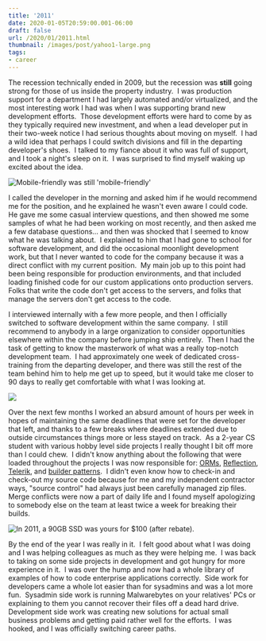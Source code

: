 ```yaml
---
title: '2011'
date: 2020-01-05T20:59:00.001-06:00
draft: false
url: /2020/01/2011.html
thumbnail: /images/post/yahoo1-large.png
tags:
- career
---
```


The recession technically ended in 2009, but the recession was **still** going strong for those of us inside the property industry.  I was production support for a department I had largely automated and/or virtualized, and the most interesting work I had was when I was supporting brand new development efforts.  Those development efforts were hard to come by as they typically required new investment, and when a lead developer put in their two-week notice I had serious thoughts about moving on myself.  I had a wild idea that perhaps I could switch divisions and fill in the departing developer's shoes.  I talked to my fiance about it who was full of support, and I took a night's sleep on it.  I was surprised to find myself waking up excited about the idea.  
  

![](/images/post/yahoo1-large.png "Mobile-friendly was still 'mobile-friendly'")

  
I called the developer in the morning and asked him if he would recommend me for the position, and he explained he wasn't even aware I could code.  He gave me some casual interview questions, and then showed me some samples of what he had been working on most recently, and then asked me a few database questions... and then was shocked that I seemed to know what he was talking about.  I explained to him that I had gone to school for software development, and did the occasional moonlight development work, but that I never wanted to code for the company because it was a direct conflict with my current position.  My main job up to this point had been being responsible for production environments, and that included loading finished code for our custom applications onto production servers.  Folks that write the code don't get access to the servers, and folks that manage the servers don't get access to the code.   
  
I interviewed internally with a few more people, and then I officially switched to software development within the same company.  I still recommend to anybody in a large organization to consider opportunities elsewhere within the company before jumping ship entirely.  Then I had the task of getting to know the masterwork of what was a really top-notch development team.  I had approximately one week of dedicated cross-training from the departing developer, and there was still the rest of the team behind him to help me get up to speed, but it would take me closer to 90 days to really get comfortable with what I was looking at.  

![](/images/post/read_the_source_luke.jpg)
  
Over the next few months I worked an absurd amount of hours per week in hopes of maintaining the same deadlines that were set for the developer that left, and thanks to a few breaks where deadlines extended due to outside circumstances things more or less stayed on track.  As a 2-year CS student with various hobby level side projects I really thought I bit off more than I could chew.  I didn't know anything about the following that were loaded throughout the projects I was now responsible for: [ORMs](https://nhibernate.info/), [Reflection](https://docs.microsoft.com/en-us/dotnet/framework/reflection-and-codedom/dynamically-loading-and-using-types), [Telerik](https://www.telerik.com/products/aspnet-ajax.aspx), and [builder patterns](https://refactoring.guru/design-patterns/builder/csharp/example).  I didn't even know how to check-in and check-out my source code because for me and my independent contractor ways, "source control" had always just been carefully managed zip files.  Merge conflicts were now a part of daily life and I found myself apologizing to somebody else on the team at least twice a week for breaking their builds.  

![](/images/post/2011_hdd_prices-large.png "In 2011, a 90GB SSD was yours for $100 (after rebate).")  

By the end of the year I was really in it.  I felt good about what I was doing and I was helping colleagues as much as they were helping me.  I was back to taking on some side projects in development and got hungry for more experience in it.  I was over the hump and now had a whole library of examples of how to code enterprise applications correctly.  Side work for developers came a whole lot easier than for sysadmins and was a lot more fun.  Sysadmin side work is running Malwarebytes on your relatives' PCs or explaining to them you cannot recover their files off a dead hard drive.  Development side work was creating new solutions for actual small business problems and getting paid rather well for the efforts.  I was hooked, and I was officially switching career paths.
